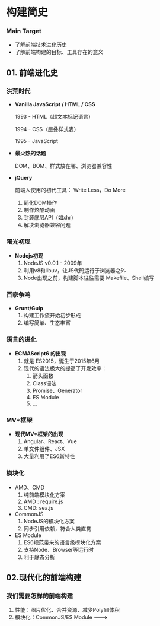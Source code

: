 # 构建简史

### Main Target

+ 了解前端技术进化历史
+ 了解前端构建的目标、工具存在的意义



## 01. 前端进化史

### 洪荒时代

+ **Vanilla JavaScript / HTML / CSS**

  1993 - HTML（超文本标记语言）

  1994 - CSS（层叠样式表）

  1995 - JavaScript

+ **最火热的话题**

  DOM、BOM、样式放在哪、浏览器兼容性

+ **jQuery**

  前端人使用的初代工具： Write Less，Do More

  1. 简化DOM操作
  2. 制作炫酷动画
  3. 封装底层API（如xhr）
  4. 解决浏览器兼容问题

### 曙光初现

+ **Nodejs初现**
  1. NodeJS v0.0.1 - 2009年
  2. 利用v8和libuv，让JS代码运行于浏览器之外
  3. Node出现之前，构建脚本往往需要 Makefile、Shell编写

### 百家争鸣

+ **Grunt/Gulp**
  1. 构建工作流开始初步形成
  2. 编写简单、生态丰富

### 语言的进化

+ **ECMAScript6 的出现**
  1. 就是 ES2015，诞生于2015年6月
  2. 现代的语法极大的提高了开发效率：
     1. 箭头函数
     2. Class语法
     3. Promise、Generator
     4. ES Module
     5.  ...

### MV*框架

+ **现代MV*框架的出现**
  1. Angular、React、Vue
  2. 单文件组件、JSX
  3. 大量利用了ES6新特性

### 模块化

+ AMD、CMD
  1. 纯前端模块化方案
  2. AMD :  require.js
  3. CMD:  sea.js
+ CommonJS
  1. NodeJS的模块化方案
  2. 同步引用依赖，符合人类直觉
+ ES Module
  1. ES6规范带来的语言级模块化方案
  2. 支持Node、Browser等运行时
  3. 利于静态分析



## 02.现代化的前端构建

### 我们需要怎样的前端构建

1. 性能：图片优化、合并资源、减少Polyfill体积
2. 模块化：CommonJS/ES Module ---> <script>
3. 强力的语法转换：ES6 、JSX
4. 统一打包过程、整体分析优化：Vue单文件组件

**Babel**

**Webpack**

